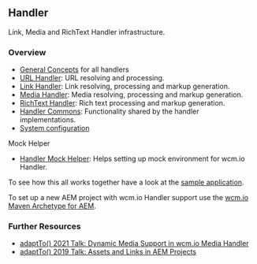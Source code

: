 ## Handler

Link, Media and RichText Handler infrastructure.


### Overview

* [General Concepts][general-concepts] for all handlers
* [URL Handler][url-handler]: URL resolving and processing.
* [Link Handler][link-handler]: Link resolving, processing and markup generation.
* [Media Handler][media-handler]: Media resolving, processing and markup generation.
* [RichText Handler][richtext-handler]: Rich text processing and markup generation.
* [Handler Commons][handler-commons]: Functionality shared by the handler implementations.
* [System configuration][configuration]

Mock Helper

* [Handler Mock Helper](https://wcm.io/testing/wcm-io-mock/handler/): Helps setting up mock environment for wcm.io Handler.


To see how this all works together have a look at the [sample application][wcmio-samples].

To set up a new AEM project with wcm.io Handler support use the [wcm.io Maven Archetype for AEM][wcmio-maven-archetype-aem].


### Further Resources

* [adaptTo() 2021 Talk: Dynamic Media Support in wcm.io Media Handler][adaptto-talk-2021-dynamic-media]
* [adaptTo() 2019 Talk: Assets and Links in AEM Projects][adaptto-talk-2019-assets-links-in-aem-projects]



[general-concepts]: general-concepts.html
[url-handler]: url/
[link-handler]: link/
[media-handler]: media/
[richtext-handler]: richtext/
[handler-commons]: commons/
[configuration]: configuration.html
[wcmio-samples]: https://wcm.io/samples/
[wcmio-maven-archetype-aem]: https://wcm.io/tooling/maven/archetypes/aem/
[adaptto-talk-2019-assets-links-in-aem-projects]: https://adapt.to/2019/en/schedule/assets-and-links-in-aem-projects.html
[adaptto-talk-2021-dynamic-media]: https://adapt.to/2021/en/schedule/dynamic-media-support-in-wcm-io-media-handler.html
